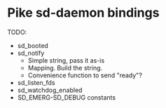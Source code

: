 Pike sd-daemon bindings
=======================

TODO:
* sd_booted
* sd_notify
  - Simple string, pass it as-is
  - Mapping. Build the string.
  - Convenience function to send "ready"?
* sd_listen_fds
* sd_watchdog_enabled
* SD_EMERG-SD_DEBUG constants
